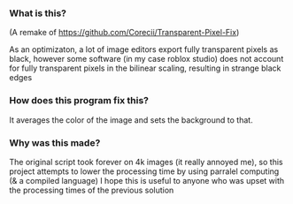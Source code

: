 ### What is this? ###

(A remake of https://github.com/Corecii/Transparent-Pixel-Fix)

As an optimizaton, a lot of image editors export fully transparent pixels as black, however some software (in my case roblox studio) does not account for fully transparent pixels in the bilinear scaling, resulting in strange black edges

### How does this program fix this? ###

It averages the color of the image and sets the background to that.

### Why was this made? ###

The original script took forever on 4k images (it really annoyed me), so this project attempts to lower the processing time by using parralel computing (& a compiled language)
I hope this is useful to anyone who was upset with the processing times of the previous solution